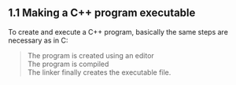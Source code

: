 ## 1.1 Making a C++ program executable
To create and execute a C++ program, basically the same steps are necessary as in C:
> The program is created using an editor  
> The program is compiled  
> The linker finally creates the executable file.

